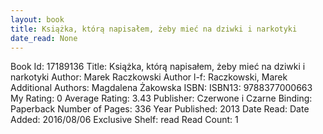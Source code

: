 ```yaml
---
layout: book
title: Książka, którą napisałem, żeby mieć na dziwki i narkotyki
date_read: None
---
```


Book Id: 17189136
Title: Książka, którą napisałem, żeby mieć na dziwki i narkotyki
Author: Marek Raczkowski
Author l-f: Raczkowski, Marek
Additional Authors: Magdalena Żakowska
ISBN: 
ISBN13: 9788377000663
My Rating: 0
Average Rating: 3.43
Publisher: Czerwone i Czarne
Binding: Paperback
Number of Pages: 336
Year Published: 2013
Date Read: 
Date Added: 2016/08/06
Exclusive Shelf: read
Read Count: 1

